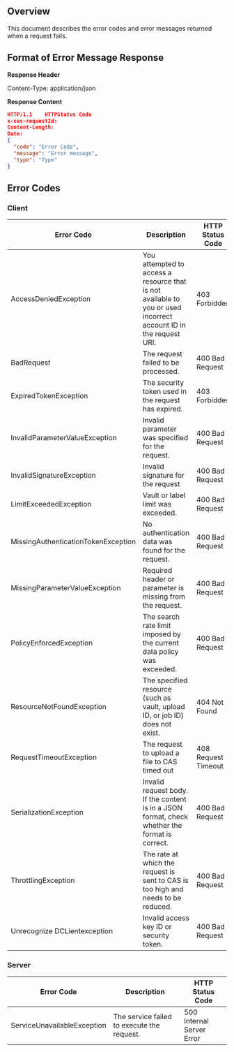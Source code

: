 ## Overview
This document describes the error codes and error messages returned when a request fails.

## Format of Error Message Response
**Response Header**  

Content-Type: application/json

**Response Content**  

```JSON
HTTP/1.1    HTTPStatus Code
x-cas-requestId: 
Content-Length: 
Date: 
{
  "code": "Error Code",
  "message": "Error message",
  "type": "Type"
}
```

## Error Codes

### Client   

| Error Code | Description | HTTP Status Code |
| ----------------------------------- | ---------------------------------------- | ------------------- |
| AccessDeniedException | You attempted to access a resource that is not available to you or used incorrect account ID in the request URI. | 403 Forbidden       |
| BadRequest | The request failed to be processed. | 400 Bad Request     |
| ExpiredTokenException               | The security token used in the request has expired. | 403 Forbidden       |
| InvalidParameterValueException      | Invalid parameter was specified for the request. | 400 Bad Request     |
| InvalidSignatureException           | Invalid signature for the request | 400 Bad Request     |
| LimitExceededException              | Vault or label limit was exceeded. | 400 Bad Request     |
| MissingAuthenticationTokenException | No authentication data was found for the request. | 400 Bad Request     |
| MissingParameterValueException      | Required header or parameter is missing from the request. | 400 Bad Request     |
| PolicyEnforcedException             | The search rate limit imposed by the current data policy was exceeded. | 400 Bad Request     |
| ResourceNotFoundException | The specified resource (such as vault, upload ID, or job ID) does not exist. | 404 Not Found       |
| RequestTimeoutException             | The request to upload a file to CAS timed out | 408 Request Timeout |
| SerializationException              | Invalid request body. If the content is in a JSON format, check whether the format is correct. | 400 Bad Request     |
| ThrottlingException                 | The rate at which the request is sent to CAS is too high and needs to be reduced. | 400 Bad Request     |
| Unrecognize DCLientexception | Invalid access key ID or security token. | 400 Bad Request     |

### Server

| Error Code | Description | HTTP Status Code |
| --------------------------- | ------------------ | ------------------------- |
| ServiceUnavailableException | The service failed to execute the request. | 500 Internal Server Error |


